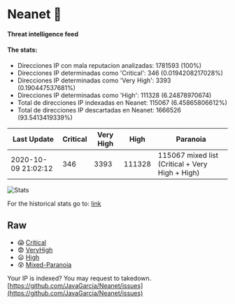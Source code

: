 # Neanet :hocho:
#### Threat intelligence feed
#### The stats:

- Direcciones IP con mala reputacion analizadas: 1781593 (100%)
- Direcciones IP determinadas como 'Critical':  346 (0.0194208217028%)
- Direcciones IP determinadas como 'Very High':  3393 (0.190447537681%)
- Direcciones IP determinadas como 'High':  111328 (6.24878970674)
- Total de direcciones IP indexadas en Neanet:  115067 (6.45865806612%)
- Total de direcciones IP descartadas en Neanet:  1666526 (93.5413419339%)

| Last Update | Critical | Very High | High | Paranoia |
| --- | --- | --- | --- | --- |
| 2020-10-09 21:02:12 | 346 | 3393 | 111328 | 115067 mixed list (Critical + Very High + High)|

![Stats](https://docs.google.com/spreadsheets/d/e/2PACX-1vSnaNMIXVabIpDJjufMlzH7poXnshF3mgd8Is1g9ytUEzVsP5my4Trn8f-xkoLLQ38xpL3HtmUexLo6/pubchart?oid=501124687&format=image)

For the historical stats go to: [link](/stats.csv)
## Raw
- :scream: [Critical](https://raw.githubusercontent.com/JavaGarcia/Neanet/master/blacklists/neanet_critical.txt)
- :fearful: [VeryHigh](https://raw.githubusercontent.com/JavaGarcia/Neanet/master/blacklists/neanet_veryHigh.txtt)
- :frowning: [High](https://raw.githubusercontent.com/JavaGarcia/Neanet/master/blacklists/neanet_high.txt)
- :dizzy_face: [Mixed-Paranoia](https://raw.githubusercontent.com/JavaGarcia/Neanet/master/blacklists/neanet_all.txt)


Your IP is indexed? You may request to takedown. [https://github.com/JavaGarcia/Neanet/issues](https://github.com/JavaGarcia/Neanet/issues)
















































































































































































































































































































































































































































































































































































































































































































































































































































































































































































































































































































































































































































































































































